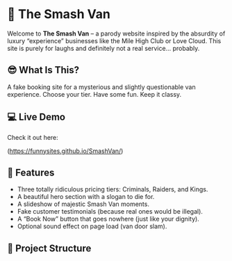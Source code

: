 # 🚐 The Smash Van

Welcome to **The Smash Van** – a parody website inspired by the absurdity of luxury “experience” businesses like the Mile High Club or Love Cloud. This site is purely for laughs and definitely not a real service... probably.

## 😎 What Is This?

A fake booking site for a mysterious and slightly questionable van experience. Choose your tier. Have some fun. Keep it classy.

## 💻 Live Demo

Check it out here: 

(https://funnysites.github.io/SmashVan/)
## 🧠 Features

- Three totally ridiculous pricing tiers: Criminals, Raiders, and Kings.
- A beautiful hero section with a slogan to die for.
- A slideshow of majestic Smash Van moments.
- Fake customer testimonials (because real ones would be illegal).
- A “Book Now” button that goes nowhere (just like your dignity).
- Optional sound effect on page load (van door slam).

## 📁 Project Structure


